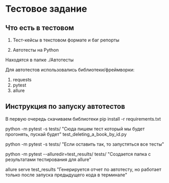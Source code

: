 ﻿# Тестовое задание

## Что есть в тестовом

1. Тест-кейсы в текстовом формате и баг репорты

2. Автотесты на Python

Находятся в папке ./Автотесты

Для автотестов использовались библиотеки/фреймворки:

1. requests
2. pytest
3. allure

## Инструкция по запуску автотестов

В первую очередь скачиваем библиотеки pip install -r requirements.txt

python -m pytest -s tests/ "Сюда пишем тест который мы будет прогонять, пускай будет" test_deleting_a_book_by_id.py

python -m pytest -s tests/ "Если оставить так, то запустяться все тесты"

python -m pytest --alluredir=test_results/ tests/  "Создается папка с результатами тестирования для allure"

allure serve test_results   "Генерируется отчет по автотесту, но работает только после запуска предыдущего кода в терминале"
